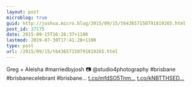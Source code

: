 ```yaml
---
layout: post
microblog: true
guid: http://joshua.micro.blog/2015/09/15/t643657150791819265.html
post_id: 37175
date: 2015-09-15T16:26:37+1100
lastmod: 2019-07-30T17:41:28+1100
type: post
url: /2015/09/15/t643657150791819265.html
---
```

Greg + Aleisha #marriedbyjosh 📷 @studio4photography #brisbane #brisbanecelebrant #brisbane… [t.co/mfdSO5Tnm...](http://t.co/mfdSO5Tnml) [t.co/kNBTTHSED...](http://t.co/kNBTTHSEDq)

